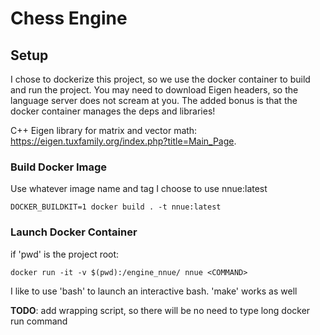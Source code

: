 # Chess Engine



## Setup
I chose to dockerize this project, so we use the docker container to build and run the project.
You may need to download Eigen headers, so the language server does not scream at you. The added bonus is that the docker container manages the deps and libraries!

C++ Eigen library for matrix and vector math: https://eigen.tuxfamily.org/index.php?title=Main_Page.

### Build Docker Image 
Use whatever image name and tag I choose to use nnue:latest
```
DOCKER_BUILDKIT=1 docker build . -t nnue:latest
```
### Launch Docker Container
if 'pwd' is the project root:
```
docker run -it -v $(pwd):/engine_nnue/ nnue <COMMAND> 
```
I like to use 'bash' to launch an interactive bash. 'make' works as well 

**TODO**: add wrapping script, so there will be no need to type long docker run command